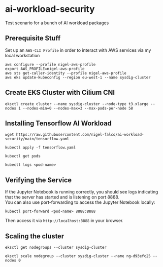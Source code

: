 # ai-workload-security
Test scenario for a bunch of AI workload packages

## Prerequisite Stuff

Set up an ```AWS-CLI Profile``` in order to interact with AWS services via my local workstation
```
aws configure --profile nigel-aws-profile
export AWS_PROFILE=nigel-aws-profile                                            
aws sts get-caller-identity --profile nigel-aws-profile
aws eks update-kubeconfig --region eu-west-1 --name sysdig-cluster
```

## Create EKS Cluster with Cilium CNI

```
eksctl create cluster --name sysdig-cluster --node-type t3.xlarge --nodes 1 --nodes-min=0 --nodes-max=3 --max-pods-per-node 58
```

## Installing Tensorflow AI Workload

```
wget https://raw.githubusercontent.com/nigel-falco/ai-workload-security/main/tensorflow.yaml
```

```
kubectl apply -f tensorflow.yaml
```

```
kubectl get pods
```

```
kubectl logs <pod-name>
```

## Verifying the Service
If the Jupyter Notebook is running correctly, you should see logs indicating that the server has started and is listening on port 8888. <br/>
You can also use port-forwarding to access the Jupyter Notebook locally:

```
kubectl port-forward <pod-name> 8888:8888
```

Then access it via ```http://localhost:8888``` in your browser.

## Scaling the cluster

```
eksctl get nodegroups --cluster sysdig-cluster
```

```
eksctl scale nodegroup --cluster sysdig-cluster --name ng-d93efc25 --nodes 0
```
